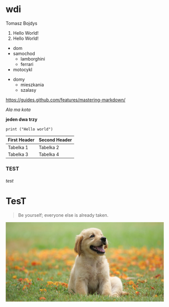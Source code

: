 # wdi
Tomasz Bojdys
1. Hello World!
2. Hello World!
- dom
- samochod
  - lamborghini
  - ferrari
- motocykl

* domy 
  * mieszkania
  * szalasy

https://guides.github.com/features/mastering-markdown/

*Ala ma kota*

**jeden dwa trzy**

```
print ("Hello world")
```

**First Header** | **Second Header**
------------- | -------------
Tabelka 1 | Tabelka 2
Tabelka 3 | Tabelka 4 

### TEST

###### test

# TesT

>Be yourself; everyone else is already taken.

![Image of Doggy](laboratorium_2/Doggy.jpg)
